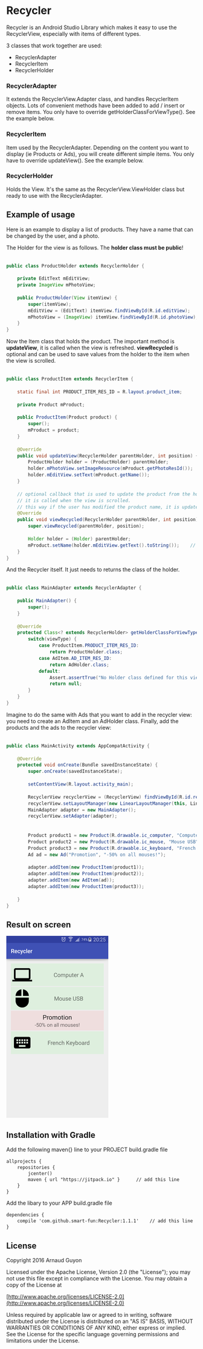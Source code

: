 # Recycler
Recycler is an Android Studio Library which makes it easy to use the RecyclerView, especially with items of different types.

3 classes that work together are used:
* RecyclerAdapter
* RecyclerItem
* RecyclerHolder

### RecyclerAdapter
It extends the RecyclerView.Adapter class, and handles RecyclerItem objects. Lots of convenient methods have been added to add / insert or remove items. You only have to override getHolderClassForViewType(). See the example below.

### RecyclerItem
Item used by the RecyclerAdapter. Depending on the content you want to display (ie Products or Ads), you will create different simple items. You only have to override updateView(). See the example below.

### RecyclerHolder
Holds the View. It's the same as the RecyclerView.ViewHolder class but ready to use with the RecyclerAdapter.

## Example of usage

Here is an example to display a list of products.
They have a name that can be changed by the user, and a photo.

The Holder for the view is as follows. The **holder class must be public**!

``` java

public class ProductHolder extends RecyclerHolder {

    private EditText mEditView;
    private ImageView mPhotoView;

    public ProductHolder(View itemView) {
        super(itemView);
        mEditView = (EditText) itemView.findViewById(R.id.editView);
        mPhotoView = (ImageView) itemView.findViewById(R.id.photoView);
    }
}
```

Now the Item class that holds the product. The important method is **updateView**, it is called when the view is refreshed. **viewRecycled** is optional and can be used to save values from the holder to the item when the view is scrolled.

```java

public class ProductItem extends RecyclerItem {

    static final int PRODUCT_ITEM_RES_ID = R.layout.product_item;

    private Product mProduct;

    public ProductItem(Product product) {
        super();
        mProduct = product;
    }

    @Override
    public void updateView(RecyclerHolder parentHolder, int position) {
        ProductHolder holder = (ProductHolder) parentHolder;
        holder.mPhotoView.setImageResource(mProduct.getPhotoResId());
        holder.mEditView.setText(mProduct.getName());
    }
    
    // optional callback that is used to update the product from the holder.
    // it is called when the view is scrolled.
    // this way if the user has modified the product name, it is updated in the product.
    @Override
    public void viewRecycled(RecyclerHolder parentHolder, int position) {
        super.viewRecycled(parentHolder, position);

        Holder holder = (Holder) parentHolder;
        mProduct.setName(holder.mEditView.getText().toString());    // Saves the user text
    }
}
```

And the Recycler itself. It just needs to returns the class of the holder.

``` java

public class MainAdapter extends RecyclerAdapter {

    public MainAdapter() {
        super();
    }

    @Override
    protected Class<? extends RecyclerHolder> getHolderClassForViewType(int viewType) {
        switch(viewType) {
            case ProductItem.PRODUCT_ITEM_RES_ID:
                return ProductHolder.class;
            case AdItem.AD_ITEM_RES_ID:
                return AdHolder.class;
            default:
                Assert.assertTrue("No Holder class defined for this view", false);
                return null;
        }
    }
}
```

Imagine to do the same with Ads that you want to add in the recycler view: you need to create an AdItem and an AdHolder class. Finally, add the products and the ads to the recycler view:

``` java

public class MainActivity extends AppCompatActivity {

    @Override
    protected void onCreate(Bundle savedInstanceState) {
        super.onCreate(savedInstanceState);

        setContentView(R.layout.activity_main);

        RecyclerView recyclerView = (RecyclerView) findViewById(R.id.recyclerView);
        recyclerView.setLayoutManager(new LinearLayoutManager(this, LinearLayoutManager.VERTICAL, false));
        MainAdapter adapter = new MainAdapter();
        recyclerView.setAdapter(adapter);


        Product product1 = new Product(R.drawable.ic_computer, "Computer A");
        Product product2 = new Product(R.drawable.ic_mouse, "Mouse USB");
        Product product3 = new Product(R.drawable.ic_keyboard, "French Keyboard");
        Ad ad = new Ad("Promotion", "-50% on all mouses!");

        adapter.addItem(new ProductItem(product1));
        adapter.addItem(new ProductItem(product2));
        adapter.addItem(new AdItem(ad));
        adapter.addItem(new ProductItem(product3));

    }
}
```

## Result on screen

![alt text](https://github.com/smart-fun/Recycler/blob/master/screenshot.png?raw=true "Screenshot example")

## Installation with Gradle

Add the following maven{} line to your PROJECT build.gradle file

```
allprojects {
    repositories {
        jcenter()
        maven { url "https://jitpack.io" }		// add this line
    }
}
```

Add the libary to your APP build.gradle file

```
dependencies {
    compile 'com.github.smart-fun:Recycler:1.1.1'    // add this line
}
```

## License

Copyright 2016 Arnaud Guyon

Licensed under the Apache License, Version 2.0 (the "License");
you may not use this file except in compliance with the License.
You may obtain a copy of the License at

[http://www.apache.org/licenses/LICENSE-2.0](http://www.apache.org/licenses/LICENSE-2.0)

Unless required by applicable law or agreed to in writing, software
distributed under the License is distributed on an "AS IS" BASIS,
WITHOUT WARRANTIES OR CONDITIONS OF ANY KIND, either express or implied.
See the License for the specific language governing permissions and
limitations under the License.
